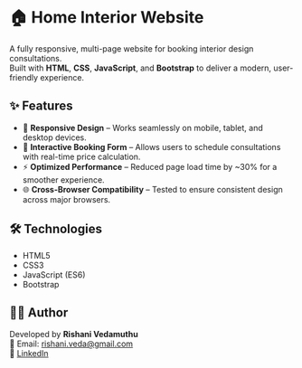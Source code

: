 # 🏠 Home Interior Website

A fully responsive, multi-page website for booking interior design consultations.  
Built with **HTML**, **CSS**, **JavaScript**, and **Bootstrap** to deliver a modern, user-friendly experience.

## ✨ Features
- 📱 **Responsive Design** – Works seamlessly on mobile, tablet, and desktop devices.
- 📅 **Interactive Booking Form** – Allows users to schedule consultations with real-time price calculation.
- ⚡ **Optimized Performance** – Reduced page load time by ~30% for a smoother experience.
- 🌐 **Cross-Browser Compatibility** – Tested to ensure consistent design across major browsers.

## 🛠️ Technologies
- HTML5  
- CSS3  
- JavaScript (ES6)  
- Bootstrap  

## 👩‍💻 Author
Developed by **Rishani Vedamuthu**  
📧 Email: rishani.veda@gmail.com  
🔗 [LinkedIn](https://www.linkedin.com/in/rishaniv)

